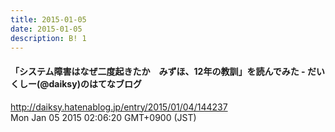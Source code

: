 ```yaml
---
title: 2015-01-05
date: 2015-01-05
description: B! 1
---
```


#### 「システム障害はなぜ二度起きたか　みずほ、12年の教訓」を読んでみた - だいくしー(@daiksy)のはてなブログ
http://daiksy.hatenablog.jp/entry/2015/01/04/144237<br>
Mon Jan 05 2015 02:06:20 GMT+0900 (JST)<br>


